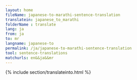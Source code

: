 ```yaml
---
layout: home
fileName: japanese-to-marathi-sentence-translation
translatein: japanese_to_marathi
folderName : translate
lang: ja
from: ja
to: mr
langname: japanese-to
permalink: /ja/japanese-to-marathi-sentence-translation
tool: sentence-translations
matchurls: en&&ja&&mr
---
```

{% include section/translateinto.html %}
